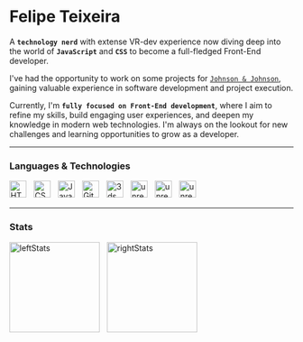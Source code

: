 # Felipe Teixeira

A **`technology nerd`** with extense VR-dev experience now diving deep into the world of **`JavaScript`** and **`CSS`** to become a full-fledged Front-End developer.

I've had the opportunity to work on some projects for [`Johnson & Johnson`](https://www.behance.net/gallery/176655885/JnJ-Vision-Interactional-Videos-Apps), gaining valuable experience in software development and project execution.

Currently, I'm **`fully focused on Front-End development`**, where I aim to refine my skills, build engaging user experiences, and deepen my knowledge in modern web technologies. I'm always on the lookout for new challenges and learning opportunities to grow as a developer.
<link rel="stylesheet" type='text/css' href="https://cdn.jsdelivr.net/gh/devicons/devicon@latest/devicon.min.css" />

---
### Languages & Technologies

<img 
    align="left" 
    alt="HTML"
    title="HTML" 
    width="30px" 
    style="padding-right: 10px;" 
    src="https://cdn.jsdelivr.net/gh/devicons/devicon@latest/icons/html5/html5-original.svg" 
/>
<img 
    align="left" 
    alt="CSS" 
    title="CSS"
    width="30px" 
    style="padding-right: 10px;" 
    src="https://cdn.jsdelivr.net/gh/devicons/devicon@latest/icons/css3/css3-original.svg" 
/>
<img 
    align="left" 
    alt="JavaScript" 
    title="JavaScript"
    width="30px" 
    style="padding-right: 10px;" 
    src="https://cdn.jsdelivr.net/gh/devicons/devicon@latest/icons/javascript/javascript-original.svg" 
/>
<img 
    align="left" 
    alt="Git" 
    title="Git"
    width="30px" 
    style="padding-right: 10px;" 
    src="https://cdn.jsdelivr.net/gh/devicons/devicon@latest/icons/git/git-original.svg" 
/>
<img 
    align="left" 
    alt="3ds" 
    title="3Ds Max"
    width="30px" 
    style="padding-right: 10px;" 
    src="https://cdn.jsdelivr.net/gh/devicons/devicon@latest/icons/threedsmax/threedsmax-original.svg"
/>
<img 
    align="left" 
    alt="unreal" 
    title="Unreal Engine"
    width="30px" 
    style="padding-right: 10px;" 
    src="https://cdn.jsdelivr.net/gh/devicons/devicon@latest/icons/unrealengine/unrealengine-original.svg"
/>
<img 
    align="left" 
    alt="unreal" 
    title="Photoshop"
    width="30px" 
    style="padding-right: 10px;" 
    src="https://cdn.jsdelivr.net/gh/devicons/devicon@latest/icons/photoshop/photoshop-original.svg"
/>
<img 
    align="left" 
    alt="unreal" 
    title="Figma"
    width="30px" 
    style="padding-right: 10px;" 
    src="https://cdn.jsdelivr.net/gh/devicons/devicon@latest/icons/figma/figma-original.svg"
/>

<br/>
<br/>

---

### Stats

<img 
    align="left" 
    alt="leftStats" 
    height = 160
    style="padding-right: 10px;" 
    src="https://github-readme-stats.vercel.app/api?username=a1kawa&hide=stars,contribs&theme=date_night&include_all_commits=true"
/>

<img 
    alt="rightStats" 
    height = 160
    style="padding-right: 10px;" 
    src="https://github-readme-stats.vercel.app/api/top-langs/?username=a1kawa&theme=date_night&layout=compact"
/>
